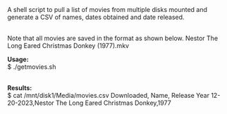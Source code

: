 <div dir="ltr">
A shell script to pull a list of movies from multiple disks mounted and generate a CSV of names, dates obtained and date released.
<br> <br>

Note that all movies are saved in the format as shown below.
Nestor The Long Eared Christmas Donkey (1977).mkv


**Usage:**<br>
$ ./getmovies.sh
<br><br>

**Results:**<br>
$ cat /mnt/disk1/Media/movies.csv
Downloaded, Name, Release Year
12-20-2023,Nestor The Long Eared Christmas Donkey,1977
